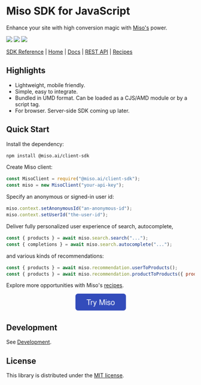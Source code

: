 # Miso SDK for JavaScript
Enhance your site with high conversion magic with [Miso's](https://miso.ai/) power.

<p>
  <a href="https://www.npmjs.com/package/@miso.ai/client-sdk"><img src="https://img.shields.io/npm/v/@miso.ai/client-sdk"></a>
  <a href="https://www.npmjs.com/package/@miso.ai/client-sdk"><img src="https://img.shields.io/bundlephobia/minzip/@miso.ai/client-sdk"></a>
  <a href="/LICENSE"><img src="https://img.shields.io/npm/l/@miso.ai/client-sdk"></a>
</p>

[SDK Reference](https://misoai.github.io/miso-client-js-sdk/) |
[Home](https://miso.ai/) |
[Docs](https://docs.miso.ai/) |
[REST API](https://api.askmiso.com/) |
[Recipes](https://docs.miso.ai/recipes)

## Highlights
* Lightweight, mobile friendly.
* Simple, easy to integrate.
* Bundled in UMD format. Can be loaded as a CJS/AMD module or by a script tag.
* For browser. Server-side SDK coming up later.

## Quick Start
Install the dependency:
```bash
npm install @miso.ai/client-sdk
```

Create Miso client:
```js
const MisoClient = require("@miso.ai/client-sdk");
const miso = new MisoClient("your-api-key");
```

Specify an anonymous or signed-in user id:
```js
miso.context.setAnonymousId("an-anonymous-id");
miso.context.setUserId("the-user-id");
```

Deliver fully personalized user experience of search, autocomplete,
```js
const { products } = await miso.search.search("...");
const { completions } = await miso.search.autocomplete("...");
```

and various kinds of recommendations:
```js
const { products } = await miso.recommendation.userToProducts();
const { products } = await miso.recommendation.productToProducts({ product_id: "..." });
```

Explore more opportunities with Miso's [recipes](https://docs.miso.ai/recipes).

<div align="center">
  <a href="https://miso.ai">
    <img src="asset/cta.svg" height="45px">
  </a>
</div>

## Development
See [Development](./development.md).

## License
This library is distributed under the [MIT license](https://github.com/askmiso/miso-client-js-sdk/blob/main/LICENSE).
